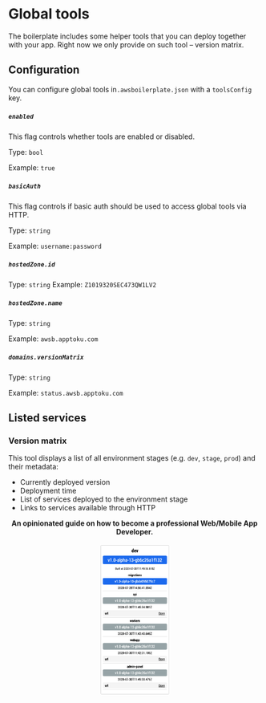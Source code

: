 # Global tools
The boilerplate includes some helper tools that you can deploy together with your app.
Right now we only provide on such tool – version matrix.

## Configuration
You can configure global tools in`.awsboilerplate.json` with a `toolsConfig` key.

##### `enabled`
This flag controls whether tools are enabled or disabled.

Type: `bool`

Example: `true`

##### `basicAuth`
This flag controls if basic auth should be used to access global tools via HTTP.

Type: `string`

Example: `username:password`

##### `hostedZone.id`

Type: `string`
Example: `Z1019320SEC473QW1LV2`

##### `hostedZone.name`

Type: `string`

Example: `awsb.apptoku.com`

##### `domains.versionMatrix`

Type: `string`

Example: `status.awsb.apptoku.com`

## Listed services
### Version matrix
This tool displays a list of all environment stages (e.g. `dev`, `stage`, `prod`) and their metadata:
- Currently deployed version
- Deployment time
- List of services deployed to the environment stage
- Links to services available through HTTP


<p align="center"> 
    <b>An opinionated guide on how to become a professional Web/Mobile App Developer.</b> 
    <br /><br /> 
    <img src="/docs/images/version-matrix.png" alt="Version matrix" height="300" /> 
</p>

